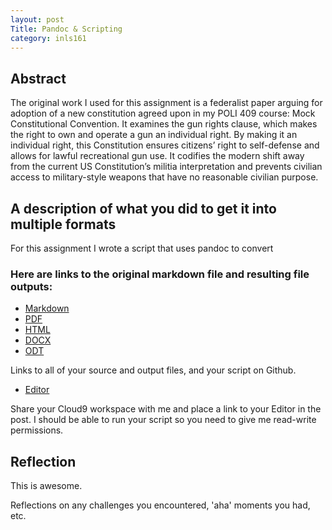 ```yaml
---
layout: post
Title: Pandoc & Scripting
category: inls161
---
```



## Abstract

The original work I used for this assignment is a federalist paper arguing for adoption of a new constitution agreed upon
in my POLI 409 course: Mock Constitutional Convention. It examines the gun rights clause, which makes the right to own and
operate a gun an individual right. By making it an individual right, this Constitution ensures citizens’ right to self-defense
and allows for lawful recreational gun use. It codifies the modern shift away from the current US Constitution’s militia 
interpretation and prevents civilian access to military-style weapons that have no reasonable civilian purpose.


## A description of what you did to get it into multiple formats

For this assignment I wrote a script that uses pandoc to convert 


### Here are links to the original markdown file and resulting file outputs:

- [Markdown](https://github.com/inls161/assignment-3-ohreagano/blob/master/FederalistPaper.md)
- [PDF](https://github.com/inls161/assignment-3-ohreagano/blob/master/FederalistPaper.pdf)
- [HTML](https://github.com/inls161/assignment-3-ohreagano/blob/master/FederalistPaper.html)
- [DOCX](https://github.com/inls161/assignment-3-ohreagano/blob/master/FederalistPaper.docx)
- [ODT](https://github.com/inls161/assignment-3-ohreagano/blob/master/FederalistPaper.odt)

Links to all of your source and output files, and your script on Github.

- [Editor](https://ide.c9.io/recline/assignment3)

Share your Cloud9 workspace with me and place a link to your Editor in the post. I should be able to run your script so you need to give me read-write permissions.

## Reflection

This is awesome. 

Reflections on any challenges you encountered, 'aha' moments you had, etc.